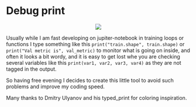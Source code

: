 # Debug print
<p align="center">
  <img src="https://raw.githubusercontent.com/DmitryUlyanov/dmitryulyanov.github.io/master/assets/typed_print/tp_logo.png">
</p>

Usually while I am fast developing on jupiter-notebook in 
training loops or functions I type something like this
`print("train.shape", train.shape)` or `print("Val metric is", val_metric)`
to monitor what is going on inside, and often it looks a bit wordy, and it is easy to get lost whe you 
are checking several variables like this `print(var1, var2, var3, var4)` as they are not tagged in the output.

So having free evening I decides to create this little tool to avoid such problems and improve my coding speed.

Many thanks to Dmitry Ulyanov and his typed_print for coloring inspiration.
 